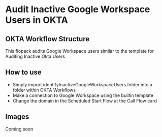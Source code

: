 # Audit Inactive Google Workspace Users in OKTA

## OKTA Workflow Structure


This flopack audits Google Workspace users similar to the template for Auditing Inactive Okta Users

## How to use

- Simply import identifyInactiveGoogleWorkspaceUsers.folder into a folder within OKTA Workflows
- Make a connection to Google Workspace using the builtin template
- Change the domain in the Scheduled Start Flow at the Call Flow card

## Images
Coming soon